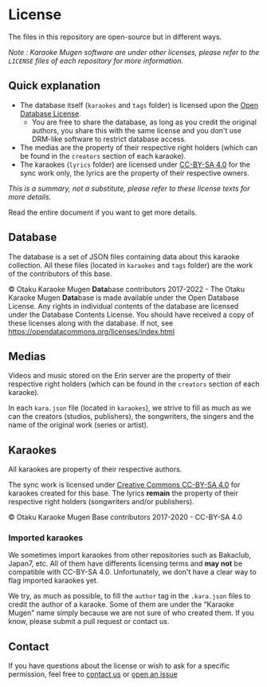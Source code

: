 # License

The files in this repository are open-source but in different ways.

_Note : Karaoke Mugen software are under other licenses, please refer to the `LICENSE` files of each repository for more information._

## Quick explanation

- The database itself (`karaokes` and `tags` folder) is licensed upon the [Open Database License](./LICENSE_ODBL.md).
  - You are free to share the database, as long as you credit the original authors, you share this with the same license and you don't use DRM-like software to restrict database access.
- The medias are the property of their respective right holders (which can be found in the `creators` section of each karaoke).
- The karaokes (`lyrics` folder) are licensed under [CC-BY-SA 4.0](LICENSE_CC-BY-SA-4.0.md) for the sync work only, the lyrics are the property of their respective owners.

_This is a summary, not a substitute, please refer to these license texts for more details._

Read the entire document if you want to get more details.

## Database

The database is a set of JSON files containing data about this karaoke collection. All these files (located in `karaokes` and `tags` folder) are the work of the contributors of this base.

&copy; Otaku Karaoke Mugen **Data**base contributors 2017-2022 - The Otaku Karaoke Mugen **Data**base is made available under the Open Database License. Any rights in individual contents of the database are licensed under the Database Contents License. You should have received a copy of these licenses along with the database. If not, see https://opendatacommons.org/licenses/index.html

## Medias

Videos and music stored on the Erin server are the property of their respective right holders (which can be found in the `creators` section of each karaoke).

In each `kara.json` file (located in `karaokes`), we strive to fill as much as we can the creators (studios, publishers), the songwriters, the singers and the name of the original work (series or artist).

## Karaokes

All karaokes are property of their respective authors.

The sync work is licensed under [Creative Commons CC-BY-SA 4.0](./LICENSE_CC-BY-SA-4.0.md) for karaokes created for this base. The lyrics **remain** the property of their respective right holders (songwriters and/or publishers).

&copy; Otaku Karaoke Mugen Base contributors 2017-2020 - CC-BY-SA 4.0

### Imported karaokes

We sometimes import karaokes from other repositories such as Bakaclub, Japan7, etc. All of them have differents licensing terms and **may not** be compatible with CC-BY-SA 4.0. Unfortunately, we don't have a clear way to flag imported karaokes yet.

We try, as much as possible, to fill the `author` tag in the `.kara.json` files to credit the author of a karaoke. Some of them are under the "Karaoke Mugen" name simply because we are not sure of who created them. If you know, please submit a pull request or contact us.

## Contact

If you have questions about the license or wish to ask for a specific permission, feel free to [contact us](http://mugen.karaokes.moe/en/contact.html) or [open an issue](https://gitlab.com/karaokemugen/bases/karaokebase/issues/new?issue%5Bassignee_id%5D=&issue%5Bmilestone_id%5D=)
